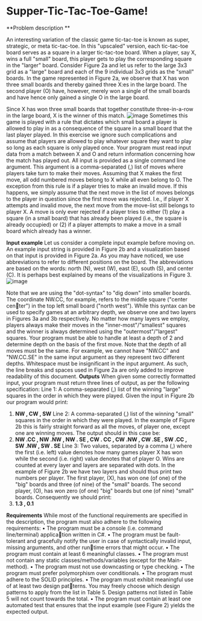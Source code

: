 # Supper-Tic-Tac-Toe-Game!

**Problem description **

An interesting variation of the classic game tic-tac-toe is known as super,
strategic, or meta tic-tac-toe. In this "upscaled" version, each tic-tac-toe
board serves as a square in a larger tic-tac-toe board. When a player, say X,
wins a full "small" board, this player gets to play the corresponding square
in the "larger" board. Consider Figure 2a and let us refer to the large 3x3
grid as a "large" board and each of the 9 individual 3x3 grids as the "small"
boards.
In the game represented in Figure 2a, we observe that X has won three small
boards and thereby gained three X:es in the large board. The second player
(O) have, however, merely won a single of the small boards and have hence
only gained a single O in the large board.

Since X has won three small boards that together constitute three-in-a-row
in the large board, X is the winner of this match.
![image](https://user-images.githubusercontent.com/1320622/164992265-0d205e89-297c-4847-926d-6a4573c20115.png)
Sometimes this game is played with a rule that dictates which small board a
player is allowed to play in as a consequence of the square in a small board
that the last player played. In this exercise we ignore such complications
and assume that players are allowed to play whatever square they want to
play so long as each square is only played once.
Your program must read input data from a match between X and O and
return information concerning how the match has played out.
All input is provided as a single command line argument. This argument is
a comma-separated (,) list of moves where players take turn to make their
moves. Assuming that X makes the first move, all odd numbered moves
belong to X while all even belong to O.
The exception from this rule is if a player tries to make an invalid move.
If this happens, we simply assume that the next move in the list of moves
belongs to the player in question since the first move was rejected. I.e., if
player X attempts and invalid move, the next move from the move-list still
belongs to player X.
A move is only ever rejected if a player tries to either (1) play a square
(in a small board) that has already been played (i.e., the square is already
occupied) or (2) if a player attempts to make a move in a small board which
already has a winner.

**Input example**
Let us consider a complete input example before moving on. An example
input string is provided in Figure 2b and a visualization based on that input
is provided in Figure 2a.
As you may have noticed, we use abbreviations to refer to different positions
on the board. The abbreviations are based on the words: north (N), west
(W), east (E), south (S), and center (C). It is perhaps best explained by
means of the visualizations in Figure 3.
![image](https://user-images.githubusercontent.com/1320622/164992333-e39a7e39-25ac-4840-bb75-4c744337a662.png)

Note that we are using the "dot-syntax" to "dig down" into smaller boards.
The coordinate NW.CC, for example, refers to the middle square ("center center") in the top left small board ("north west"). While this syntax can be
used to specify games at an arbitrary depth, we observe one and two layers
in Figures 3a and 3b respectively.
No matter how many layers we employ, players always make their moves in
the "inner-most"/"smallest" squares and the winner is always determined
using the "outermost"/"largest" squares.
Your program must be able to handle at least a depth of 2 and determine
depth on the basis of the first move. Note that the depth of all moves must
be the same. For example, we cannot have "NW.CC" and "NW.CC.SE" in the same
input argument as they represent two different depths.
Whitespace must be insignificant in the input argument. As such, the line
breaks and spaces used in Figure 2a are only added to improve readability
of this document.
**Outputs**
When given some correctly formatted input, your program must return three
lines of output, as per the following specification:
Line 1: A comma-separated (,) list of the winning "large" squares in the
order in which they were played. Given the input in Figure 2b our program
would print:
1. **NW , CW , SW**
Line 2: A comma-separated (,) list of the winning "small" squares in the
order in which they were played. In the example of Figure 2b this is fairly
straight forward as all the moves, of player one, except one are winning
moves. The output should in this case be:
2. **NW .CC , NW .NW , NW . SE , CW . CC , CW .NW , CW .SE , SW .CC , SW .NW , SW . SE**
Line 3: Two values, separated by a comma (,) where the first (i.e. left)
value denotes how many games player X has won while the second (i.e.
right) value denotes that of player O. Wins are counted at every layer and
layers are separated with dots. In the example of Figure 2b we have two
layers and should thus print two numbers per player. The first player, (X),
has won one (of one) of the "big" boards and three (of nine) of the "small"
boards. The second player, (O), has won zero (of one) "big" boards but one
(of nine) "small" boards. Consequently we should print:
3. **1.3 , 0.1**

**Requirements**
While most of the functional requirements are specified in the description,
the program must also adhere to the following requirements:
• The program must be a console (i.e. command line/terminal) application written in C#.
• The program must be fault-tolerant and gracefully notify the user in
case of syntactically invalid input, missing arguments, and other runtime errors that might occur.
• The program must contain at least 6 meaningful classes.
• The program must not contain any static classes/methods/variables
(except for the Main-method).
• The program must not use downcasting or type checking.
• The program must prefer polymorphism over conditionals.
• The program must adhere to the SOLID principles.
• The program must exhibit meaningful use of at least two design patterns. You may freely choose which design patterns to apply from the
list in Table 5. Design patterns not listed in Table 5 will not count
towards the total.
• The program must contain at least one automated test that ensures
that the input example (see Figure 2) yields the expected output.
